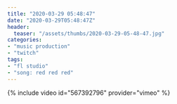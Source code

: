 ```yaml
---
title: "2020-03-29 05:48:47"
date: "2020-03-29T05:48:47Z"
header:
  teaser: "/assets/thumbs/2020-03-29-05-48-47.jpg"
categories:
- "music production"
- "twitch"
tags:
- "fl studio"
- "song: red red red"
---
```

{% include video id="567392796" provider="vimeo" %}
